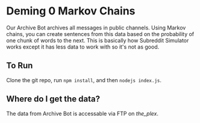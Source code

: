 # Deming 0 Markov Chains

Our Archive Bot archives all messages in public channels. Using Markov chains, you can create sentences from this data
based on the probability of one chunk of words to the next. This is basically how Subreddit Simulator works except
it has less data to work with so it's not as good.

## To Run

Clone the git repo, run `npm install`, and then `nodejs index.js`.

## Where do I get the data?

The data from Archive Bot is accessable via FTP on *the_plex*.